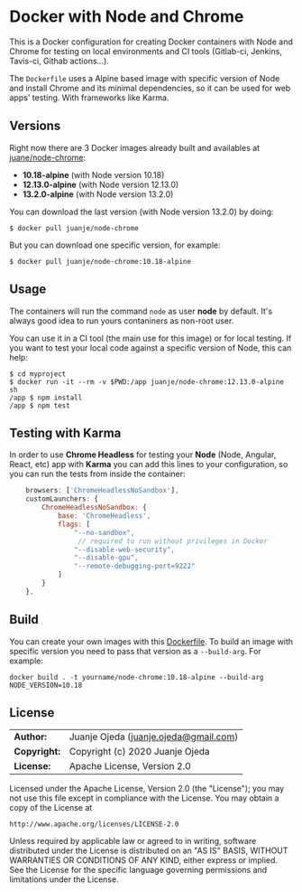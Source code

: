 # Docker with Node and Chrome

This is a Docker configuration for creating Docker containers with Node and Chrome for testing on local environments and CI tools (Gitlab-ci, Jenkins, Tavis-ci, Githab actions...).

The `Dockerfile` uses a Alpine based image with specific version of Node and install Chrome and its minimal dependencies, so it can be used for web apps' testing. With frameworks like Karma.

## Versions

Right now there are 3 Docker images already built and availables at [juane/node-chrome](https://hub.docker.com/r/juanje/node-chrome):

* **10.18-alpine** (with Node version 10.18)
* **12.13.0-alpine** (with Node version 12.13.0)
* **13.2.0-alpine** (with Node version 13.2.0)


 You can download the last version (with Node version 13.2.0) by doing:
```
$ docker pull juanje/node-chrome
```

But you can download one specific version, for example:
```
$ docker pull juanje/node-chrome:10.18-alpine
```

## Usage

The containers will run the command `node` as user **node** by default. It's always good idea to run yours contaniners as non-root user.

You can use it in a CI tool (the main use for this image) or for local testing. If you want to test your local code against a specific version of Node, this can help:
```
$ cd myproject
$ docker run -it --rm -v $PWD:/app juanje/node-chrome:12.13.0-alpine sh
/app $ npm install
/app $ npm test
```


## Testing with Karma

In order to use **Chrome Headless** for testing your **Node** (Node, Angular, React, etc) app with **Karma** you can add this lines to your configuration, so you can  run the tests from inside the container:

```js
    browsers: ['ChromeHeadlessNoSandbox'],
    customLaunchers: {
        ChromeHeadlessNoSandbox: {
            base: 'ChromeHeadless',
            flags: [
                "--no-sandbox",
                 // required to run without privileges in Docker
                "--disable-web-security",
                "--disable-gpu",
                "--remote-debugging-port=9222"
            ]
        }
    },
```

## Build

You can create your own images with this [Dockerfile](Dockefile). To build an image with specific version you need to pass that version as a `--build-arg`. For example:
```
docker build . -t yourname/node-chrome:10.18-alpine --build-arg NODE_VERSION=10.18
```


## License

|                |                                           |
| -------------- | ----------------------------------------- |
| **Author:**    | Juanje Ojeda (<juanje.ojeda@gmail.com>)   |
| **Copyright:** | Copyright (c) 2020 Juanje Ojeda           |
| **License:**   | Apache License, Version 2.0               |

Licensed under the Apache License, Version 2.0 (the "License");
you may not use this file except in compliance with the License.
You may obtain a copy of the License at

    http://www.apache.org/licenses/LICENSE-2.0

Unless required by applicable law or agreed to in writing, software
distributed under the License is distributed on an "AS IS" BASIS,
WITHOUT WARRANTIES OR CONDITIONS OF ANY KIND, either express or implied.
See the License for the specific language governing permissions and
limitations under the License.

